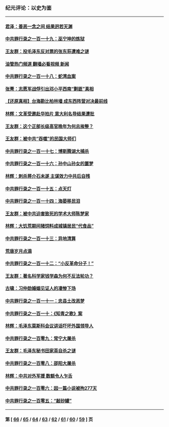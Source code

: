 ### 纪元评论：以史为鉴
---
#### [君泽：善恶一念之间 结果迥若天渊](../../pages/nsc1028/n13954961.md?03240330) 
#### [中共罪行录之一百一十九：巫宁坤的炼狱](../../pages/nsc1028/n13953203.md?03240330) 
#### [王友群：投毛泽东反对票的张东荪遭难之谜](../../pages/nsc1028/n13951901.md?03240330) 
#### [油管热门频道 翻墙必看视频 新闻](ok?03240330)
#### [中共罪行录之一百一十八：蛇湾血案](../../pages/nsc1028/n13950784.md?03240330) 
#### [张菁：志愿军战俘引出邓小平西南“剿匪”真相](../../pages/nsc1028/n13950241.md?03240330) 
#### [【还原真相】台海勘比柏林墙 成东西阵营对决最前线](../../pages/nsc1028/n13948147.md?03240330) 
#### [林辉：文革受邀赴华拍片 意大利名导结果遭批](../../pages/nsc1028/n13945883.md?03240330) 
#### [王友群：这个正部长级高官晚年为何总挨整？](../../pages/nsc1028/n13943816.md?03240330) 
#### [王友群：被中共“吞噬”的民国大师们](../../pages/nsc1028/n13942620.md?03240330) 
#### [中共罪行录之一百一十七：博斯腾湖大捕杀](../../pages/nsc1028/n13939864.md?03240330) 
#### [中共罪行录之一百一十六：孙中山孙女的噩梦](../../pages/nsc1028/n13937214.md?03240330) 
#### [林辉：刺杀蒋介石未遂 主谋效力中共后自残](../../pages/nsc1028/n13935457.md?03240330) 
#### [中共罪行录之一百一十五：点天灯](../../pages/nsc1028/n13935336.md?03240330) 
#### [中共罪行录之一百一十四：海晏移民泪](../../pages/nsc1028/n13934634.md?03240330) 
#### [王友群：被中共迫害致死的学术大师陈梦家](../../pages/nsc1028/n13932885.md?03240330) 
#### [林辉：大饥荒期间猪饲料成城镇居民“代食品”](../../pages/nsc1028/n13933558.md?03240330) 
#### [中共罪行录之一百一十三：异地清算](../../pages/nsc1028/n13930716.md?03240330) 
#### [荒唐岁月点滴](../../pages/nsc1028/n13931451.md?03240330) 
#### [中共罪行录之一百一十二：“小反革命分子！”](../../pages/nsc1028/n13926295.md?03240330) 
#### [王友群：著名科学家钱学森为何不反法轮功？](../../pages/nsc1028/n13923607.md?03240330) 
#### [古啸：习仲勋婚姻见证人的凄惨下场](../../pages/nsc1028/n13923826.md?03240330) 
#### [中共罪行录之一百一十一：忠县土改恶梦](../../pages/nsc1028/n13923119.md?03240330) 
#### [中共罪行录之一百一十：《知青之歌》案](../../pages/nsc1028/n13920732.md?03240330) 
#### [林辉：毛泽东莫斯科会议讲话吓坏外国领导人](../../pages/nsc1028/n13917931.md?03240330) 
#### [中共罪行录之一百零九：常宁大屠杀](../../pages/nsc1028/n13917366.md?03240330) 
#### [王友群：毛泽东秘书田家英自杀之谜](../../pages/nsc1028/n13916918.md?03240330) 
#### [中共罪行录之一百零八：邵阳大屠杀](../../pages/nsc1028/n13916622.md?03240330) 
#### [林辉：中共对外军援 数额令人乍舌](../../pages/nsc1028/n13914615.md?03240330) 
#### [中共罪行录之一百零六：因一篇小说被拘277天](../../pages/nsc1028/n13913548.md?03240330) 
#### [中共罪行录之一百零五：“敲砂罐”](../../pages/nsc1028/n13912910.md?03240330) 

---
#### 第 [ [66](./66.md?03240330) / [65](./65.md?03240330) / [64](./64.md?03240330) / [63](./63.md?03240330) / [62](./62.md?03240330) / [61](./61.md?03240330) / [60](./60.md?03240330) / [59](./59.md?03240330) ] 页
